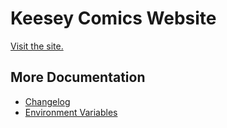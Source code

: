 # Keesey Comics Website

[Visit the site.](https://www.keesey-comics.com)

## More Documentation

-   [Changelog](./CHANGELOG.md)
-   [Environment Variables](./ENVIRONMENT_VARIABLES.md)
